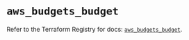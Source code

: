 # `aws_budgets_budget`

Refer to the Terraform Registry for docs: [`aws_budgets_budget`](https://registry.terraform.io/providers/hashicorp/aws/5.43.0/docs/resources/budgets_budget).
